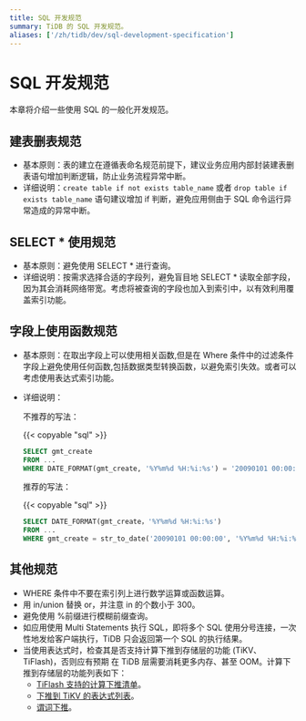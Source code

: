 ```yaml
---
title: SQL 开发规范
summary: TiDB 的 SQL 开发规范。
aliases: ['/zh/tidb/dev/sql-development-specification']
---
```


# SQL 开发规范

本章将介绍一些使用 SQL 的一般化开发规范。

## 建表删表规范

- 基本原则：表的建立在遵循表命名规范前提下，建议业务应用内部封装建表删表语句增加判断逻辑，防止业务流程异常中断。
- 详细说明：`create table if not exists table_name` 或者 `drop table if exists table_name` 语句建议增加 if 判断，避免应用侧由于 SQL 命令运行异常造成的异常中断。

## SELECT \* 使用规范

- 基本原则：避免使用 SELECT \* 进行查询。
- 详细说明：按需求选择合适的字段列，避免盲目地 SELECT \* 读取全部字段，因为其会消耗网络带宽。考虑将被查询的字段也加入到索引中，以有效利用覆盖索引功能。

## 字段上使用函数规范

- 基本原则：在取出字段上可以使用相关函数,但是在 Where 条件中的过滤条件字段上避免使用任何函数,包括数据类型转换函数，以避免索引失效。或者可以考虑使用表达式索引功能。
- 详细说明：

    不推荐的写法：

    {{< copyable "sql" >}}

    ```sql
    SELECT gmt_create
    FROM ...
    WHERE DATE_FORMAT(gmt_create, '%Y%m%d %H:%i:%s') = '20090101 00:00:00'
    ```

    推荐的写法：

    {{< copyable "sql" >}}

    ```sql
    SELECT DATE_FORMAT(gmt_create，'%Y%m%d %H:%i:%s')
    FROM ...
    WHERE gmt_create = str_to_date('20090101 00:00:00', '%Y%m%d %H:%i:%s')
    ```

## 其他规范

- WHERE 条件中不要在索引列上进行数学运算或函数运算。
- 用 in/union 替换 or，并注意 in 的个数小于 300。
- 避免使用 %前缀进行模糊前缀查询。
- 如应用使用 Multi Statements 执行 SQL，即将多个 SQL 使用分号连接，一次性地发给客户端执行，TiDB 只会返回第一个 SQL 的执行结果。
- 当使用表达式时，检查其是否支持计算下推到存储层的功能 (TiKV、TiFlash)，否则应有预期 在 TiDB 层需要消耗更多内存、甚至 OOM。计算下推到存储层的功能列表如下：
    - [TiFlash 支持的计算下推清单](/tiflash/tiflash-supported-pushdown-calculations.md)。
    - [下推到 TiKV 的表达式列表](/functions-and-operators/expressions-pushed-down.md#下推到-tikv-的表达式列表)。
    - [谓词下推](/predicate-push-down.md#谓词下推)。
